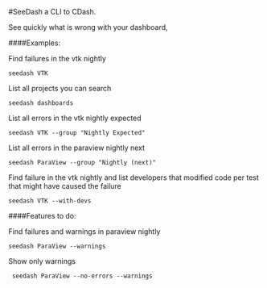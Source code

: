 #SeeDash a CLI to CDash.

See quickly what is wrong with your dashboard,

####Examples:

Find failures in the vtk nightly

    seedash VTK

List all projects you can search

    seedash dashboards

List all errors in the vtk nightly expected

    seedash VTK --group "Nightly Expected"


List all errors in the paraview nightly next

    seedash ParaView --group "Nightly (next)"

Find failure in the vtk nightly and list developers that modified
code per test that might have caused the failure

    seedash VTK --with-devs

####Features to do:

Find failures and warnings in paraview nightly

    seedash ParaView --warnings



Show only warnings

     seedash ParaView --no-errors --warnings





